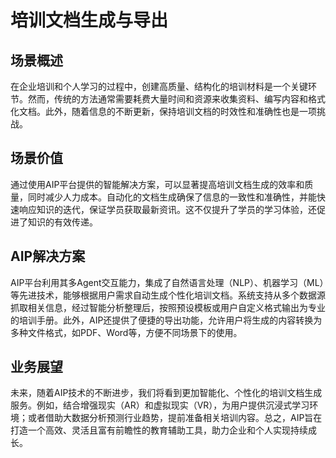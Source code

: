 # 培训文档生成与导出

## 场景概述
在企业培训和个人学习的过程中，创建高质量、结构化的培训材料是一个关键环节。然而，传统的方法通常需要耗费大量时间和资源来收集资料、编写内容和格式化文档。此外，随着信息的不断更新，保持培训文档的时效性和准确性也是一项挑战。

## 场景价值
通过使用AIP平台提供的智能解决方案，可以显著提高培训文档生成的效率和质量，同时减少人力成本。自动化的文档生成确保了信息的一致性和准确性，并能快速响应知识的迭代，保证学员获取最新资讯。这不仅提升了学员的学习体验，还促进了知识的有效传递。

## AIP解决方案
AIP平台利用其多Agent交互能力，集成了自然语言处理（NLP）、机器学习（ML）等先进技术，能够根据用户需求自动生成个性化培训文档。系统支持从多个数据源抓取相关信息，经过智能分析整理后，按照预设模板或用户自定义格式输出为专业的培训手册。此外，AIP还提供了便捷的导出功能，允许用户将生成的内容转换为多种文件格式，如PDF、Word等，方便不同场景下的使用。

## 业务展望
未来，随着AIP技术的不断进步，我们将看到更加智能化、个性化的培训文档生成服务。例如，结合增强现实（AR）和虚拟现实（VR），为用户提供沉浸式学习环境；或者借助大数据分析预测行业趋势，提前准备相关培训内容。总之，AIP旨在打造一个高效、灵活且富有前瞻性的教育辅助工具，助力企业和个人实现持续成长。
